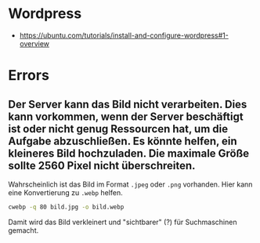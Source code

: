 # Wordpress 

-   <https://ubuntu.com/tutorials/install-and-configure-wordpress#1-overview>

# Errors 

## Der Server kann das Bild nicht verarbeiten. Dies kann vorkommen, wenn der Server beschäftigt ist oder nicht genug Ressourcen hat, um die Aufgabe abzuschließen. Es könnte helfen, ein kleineres Bild hochzuladen. Die maximale Größe sollte 2560 Pixel nicht überschreiten. 

Wahrscheinlich ist das Bild im Format `.jpeg` oder `.png` vorhanden.
Hier kann eine Konvertierung zu `.webp` helfen.

``` bash
cwebp -q 80 bild.jpg -o bild.webp 
```

Damit wird das Bild verkleinert und \"sichtbarer\" (?) für Suchmaschinen
gemacht.

